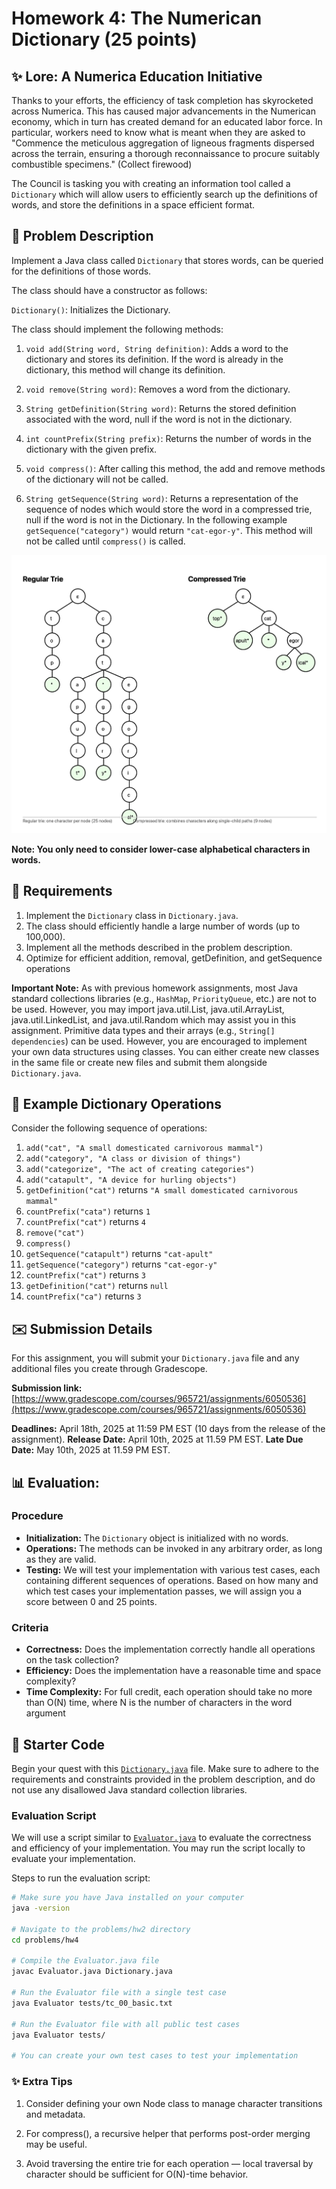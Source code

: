 # Homework 4: The Numerican Dictionary (25 points)

## :sparkles: Lore: A Numerica Education Initiative

Thanks to your efforts, the efficiency of task completion has skyrocketed across Numerica. This has caused major advancements in the Numerican economy, which in turn has created demand for an educated labor force. In particular, workers need to know what is meant when they are asked to "Commence the meticulous aggregation of ligneous fragments dispersed across the terrain, ensuring a thorough reconnaissance to procure suitably combustible specimens." (Collect firewood)

The Council is tasking you with creating an information tool called a `Dictionary` which will allow users to efficiently search up the definitions of words, and store the definitions in a space efficient format.

## :scroll: Problem Description

Implement a Java class called `Dictionary` that stores words, can be queried for the definitions of those words.

The class should have a constructor as follows:

`Dictionary()`: Initializes the Dictionary.

The class should implement the following methods:

1. `void add(String word, String definition)`: Adds a word to the dictionary and stores its definition. If the word is already in the dictionary, this method will change its definition.

2. `void remove(String word)`: Removes a word from the dictionary.

3. `String getDefinition(String word)`: Returns the stored definition associated with the word, null if the word is not in the dictionary.

4. `int countPrefix(String prefix)`: Returns the number of words in the dictionary with the given prefix.

5. `void compress()`: After calling this method, the add and remove methods of the dictionary will not be called.

6. `String getSequence(String word)`: Returns a representation of the sequence of nodes which would store the word in a compressed trie, null if the word is not in the Dictionary. In the following example `getSequence("category")` would return `"cat-egor-y"`. This method will not be called until `compress()` is called.


![A compressed trie visualization](compressed_trie.png)

**Note: You only need to consider lower-case alphabetical characters in words.**

## :briefcase: Requirements

1. Implement the `Dictionary` class in `Dictionary.java`.
2. The class should efficiently handle a large number of words (up to 100,000).
3. Implement all the methods described in the problem description.
4. Optimize for efficient addition, removal, getDefinition, and getSequence operations

**Important Note:** As with previous homework assignments, most Java standard collections libraries (e.g., `HashMap`, `PriorityQueue`, etc.) are not to be used. However, you may import java.util.List, java.util.ArrayList, java.util.LinkedList, and java.util.Random which may assist you in this assignment. Primitive data types and their arrays (e.g., `String[] dependencies`) can be used. However, you are encouraged to implement your own data structures using classes. You can either create new classes in the same file or create new files and submit them alongside `Dictionary.java`.

## :footprints: Example Dictionary Operations

Consider the following sequence of operations:

1. `add("cat", "A small domesticated carnivorous mammal")`
2. `add("category", "A class or division of things")`
3. `add("categorize", "The act of creating categories")`
4. `add("catapult", "A device for hurling objects")`
5. `getDefinition("cat")` returns `"A small domesticated carnivorous mammal"`
6. `countPrefix("cata")` returns `1`
7. `countPrefix("cat")` returns `4`
8. `remove("cat")`
9. `compress()`
10. `getSequence("catapult")` returns `"cat-apult"`
11. `getSequence("category")` returns `"cat-egor-y"`
12. `countPrefix("cat")` returns `3`
13. `getDefinition("cat")` returns `null`
14. `countPrefix("ca")` returns `3`

## :envelope: Submission Details

For this assignment, you will submit your `Dictionary.java` file and any additional files you create through Gradescope.

__Submission link:__ [https://www.gradescope.com/courses/965721/assignments/6050536](https://www.gradescope.com/courses/965721/assignments/6050536)


__Deadlines:__  April 18th, 2025 at 11:59 PM EST (10 days from the release of the assignment). 
__Release Date:__  April 10th, 2025 at 11.59 PM EST. 
__Late Due Date:__ May 10th, 2025 at 11.59 PM EST.

## :bar_chart: Evaluation:

### Procedure

- __Initialization:__ The `Dictionary` object is initialized with no words.
- __Operations:__ The methods can be invoked in any arbitrary order, as long as they are valid.
- __Testing:__ We will test your implementation with various test cases, each containing different sequences of operations. Based on how many and which test cases your implementation passes, we will assign you a score between 0 and 25 points. 

### Criteria

- __Correctness:__ Does the implementation correctly handle all operations on the task collection?
- __Efficiency:__ Does the implementation have a reasonable time and space complexity?
- __Time Complexity:__ For full credit, each operation should take no more than O(N) time, where N is the number of characters in the word argument

## :rocket: Starter Code

Begin your quest with this [`Dictionary.java`](Dictionary.java) file. Make sure to adhere to the requirements and constraints provided in the problem description, and do not use any disallowed Java standard collection libraries.

### Evaluation Script

We will use a script similar to [`Evaluator.java`](Evaluator.java) to evaluate the correctness and efficiency of your implementation. You may run the script locally to evaluate your implementation.

Steps to run the evaluation script:
```bash
# Make sure you have Java installed on your computer
java -version

# Navigate to the problems/hw2 directory
cd problems/hw4

# Compile the Evaluator.java file
javac Evaluator.java Dictionary.java

# Run the Evaluator file with a single test case
java Evaluator tests/tc_00_basic.txt

# Run the Evaluator file with all public test cases
java Evaluator tests/

# You can create your own test cases to test your implementation
```

### ✨ Extra Tips
1. Consider defining your own Node class to manage character transitions and metadata.

2. For compress(), a recursive helper that performs post-order merging may be useful.

3. Avoid traversing the entire trie for each operation — local traversal by character should be sufficient for O(N)-time behavior.